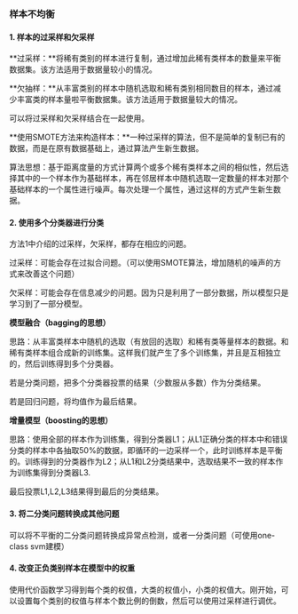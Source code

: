 ### 样本不均衡

#### 1. 样本的过采样和欠采样
**过采样：**将稀有类别的样本进行复制，通过增加此稀有类样本的数量来平衡数据集。该方法适用于数据量较小的情况。

**欠抽样：**从丰富类别的样本中随机选取和稀有类别相同数目的样本，通过减少丰富类的样本量啦平衡数据集。该方法适用于数据量较大的情况。

可以将过采样和欠采样结合在一起使用。

**使用SMOTE方法来构造样本：**一种过采样的算法，但不是简单的复制已有的数据，而是在原有数据基础上，通过算法产生新生数据。

算法思想：基于距离度量的方式计算两个或多个稀有类样本之间的相似性，然后选择其中的一个样本作为基础样本，再在邻居样本中随机选取一定数量的样本对那个基础样本的一个属性进行噪声。每次处理一个属性，通过这样的方式产生新生数据。

#### 2. 使用多个分类器进行分类
方法1中介绍的过采样，欠采样，都存在相应的问题。

过采样：可能会存在过拟合问题。（可以使用SMOTE算法，增加随机的噪声的方式来改善这个问题）

欠采样：可能会存在信息减少的问题。因为只是利用了一部分数据，所以模型只是学习到了一部分模型。

**模型融合（bagging的思想）**

思路：从丰富类样本中随机的选取（有放回的选取）和稀有类等量样本的数据。和稀有类样本组合成新的训练集。这样我们就产生了多个训练集，并且是互相独立的，然后训练得到多个分类器。

若是分类问题，把多个分类器投票的结果（少数服从多数）作为分类结果。

若是回归问题，将均值作为最后结果。

**增量模型（boosting的思想）**

思路：使用全部的样本作为训练集，得到分类器L1；从L1正确分类的样本中和错误分类的样本中各抽取50%的数据，即循环的一边采样一个，此时训练样本是平衡的。训练得到的分类器作为L2；从L1和L2分类结果中，选取结果不一致的样本作为训练集得到分类器L3.

最后投票L1,L2,L3结果得到最后的分类结果。

#### 3. 将二分类问题转换成其他问题

可以将不平衡的二分类问题转换成异常点检测，或者一分类问题（可使用one-class svm建模）

#### 4. 改变正负类别样本在模型中的权重

使用代价函数学习得到每个类的权值，大类的权值小，小类的权值大。刚开始，可以设置每个类别的权值与样本个数比例的倒数，然后可以使用过采样进行调优。

